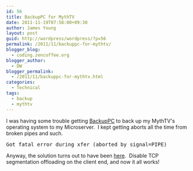 ```yaml
---
id: 56
title: BackupPC for MythTV
date: 2011-11-19T07:58:00+09:30
author: James Young
layout: post
guid: http://wordpress/wordpress/?p=56
permalink: /2011/11/backuppc-for-mythtv/
blogger_blog:
  - coding.zencoffee.org
blogger_author:
  - DW
blogger_permalink:
  - /2011/11/backuppc-for-mythtv.html
categories:
  - Technical
tags:
  - backup
  - mythtv
---
```

I was having some trouble getting [BackupPC](http://backuppc.sourceforge.net/) to back up my MythTV's operating system to my Microserver.  I kept getting aborts all the time from broken pipes and such.

<div>
</div>

<div>
  <pre>Got fatal error during xfer (aborted by signal=PIPE)</pre>
</div>

<div>
</div>

<div>
  Anyway, the solution turns out to have been <a href="http://adsm.org/lists/html/BackupPC-users/2008-07/msg00166.html">here</a>.  Disable TCP segmentation offloading on the client end, and now it all works!
</div>